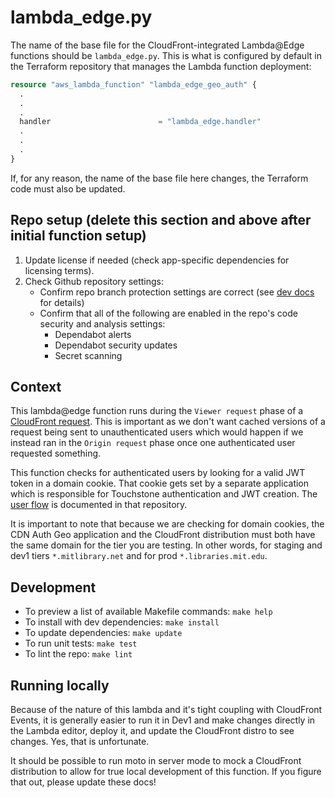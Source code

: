 # lambda_edge.py

The name of the base file for the CloudFront-integrated Lambda@Edge functions should be `lambda_edge.py`. This is what is configured by default in the Terraform repository that manages the Lambda function deployment:

```terraform
resource "aws_lambda_function" "lambda_edge_geo_auth" {
  .
  .
  .
  handler                        = "lambda_edge.handler"
  .
  .
  .
}
```

If, for any reason, the name of the base file here changes, the Terraform code must also be updated.

## Repo setup (delete this section and above after initial function setup)

1. Update license if needed (check app-specific dependencies for licensing terms).
1. Check Github repository settings:
   - Confirm repo branch protection settings are correct (see [dev docs](https://mitlibraries.github.io/guides/basics/github.html) for details)
   - Confirm that all of the following are enabled in the repo's code security and analysis settings:
      - Dependabot alerts
      - Dependabot security updates
      - Secret scanning

## Context

This lambda@edge function runs during the `Viewer request` phase of a [CloudFront request](https://docs.aws.amazon.com/lambda/latest/dg/lambda-edge.html). This is important as we don't want cached versions of a request being sent to unauthenticated users which would happen if we instead ran in the `Origin request` phase once one authenticated user requested something.

This function checks for authenticated users by looking for a valid JWT token in a domain cookie. That cookie gets set by a separate application which is responsible for Touchstone authentication and JWT creation. The [user flow](https://github.com/MITLibraries/cdn-auth-geo?tab=readme-ov-file#how-does-this-application-integrate-with-others) is documented in that repository.

It is important to note that because we are checking for domain cookies, the CDN Auth Geo application and the CloudFront distribution must both have the same domain for the tier you are testing. In other words, for staging and dev1 tiers `*.mitlibrary.net` and for prod `*.libraries.mit.edu`.

## Development

- To preview a list of available Makefile commands: `make help`
- To install with dev dependencies: `make install`
- To update dependencies: `make update`
- To run unit tests: `make test`
- To lint the repo: `make lint`

## Running locally

Because of the nature of this lambda and it's tight coupling with CloudFront Events, it is generally easier to run it in
Dev1 and make changes directly in the Lambda editor, deploy it, and update the CloudFront distro to see changes. Yes,
that is unfortunate.

It should be possible to run moto in server mode to mock a CloudFront distribution to allow for true local development
of this function. If you figure that out, please update these docs!

